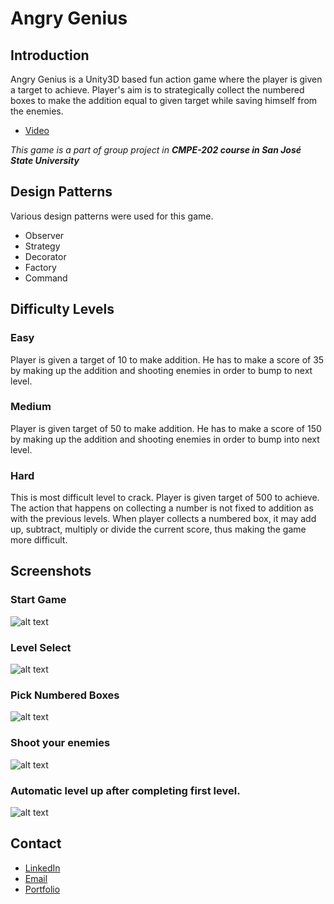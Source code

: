 # Angry Genius
## Introduction
Angry Genius is a Unity3D based fun action game where the player is given a target to achieve.
Player's aim is to strategically collect the numbered boxes to make the addition equal to given target while saving himself from the enemies.
- [Video](https://www.youtube.com/watch?v=z5-WC3bMcVc)

*This game is a part of group project in __CMPE-202 course in San José State University__*

## Design Patterns 
Various design patterns were used for this game.
- Observer
- Strategy
- Decorator
- Factory
- Command


## Difficulty Levels
### Easy
Player is given a target of 10 to make addition. He has to make a score of 35 by making up the addition and shooting enemies in order to bump to next level.

### Medium
Player is given target of 50 to make addition. He has to make a score of 150 by making up the addition and shooting enemies in order to bump into next level.

### Hard
This is most difficult level to crack. Player is given target of 500 to achieve. The action that happens on collecting a number is not fixed to addition as with the previous levels. When player collects a numbered box, it may add up, subtract, multiply or divide the current score, thus making the game more difficult.

## Screenshots
### Start Game
![alt text](http://i.imgur.com/eXuK7zK.png "Start Game")

### Level Select
![alt text](http://i.imgur.com/moyGFg8.png "Level Select")

### Pick Numbered Boxes
![alt text](http://i.imgur.com/AJx3tBI.jpg "Pick Numbered Boxes")

### Shoot your enemies
![alt text](http://i.imgur.com/Pno5GDy.jpg "Shoot your enemies")

### Automatic level up after completing first level.
![alt text](http://i.imgur.com/V53vdvS.jpg "Automatic level up after completing first level.")

## Contact 
- [LinkedIn](https://www.linkedin.com/in/psanglikar)
- [Email](mailto:pratiksanglikar@gmail.com)
- [Portfolio](http://branded.me/pratiksanglikar)
